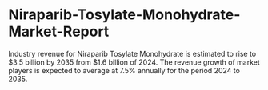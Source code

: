 # Niraparib-Tosylate-Monohydrate-Market-Report
Industry revenue for Niraparib Tosylate Monohydrate is estimated to rise to $3.5 billion by 2035 from $1.6 billion of 2024. The revenue growth of market players is expected to average at 7.5% annually for the period 2024 to 2035.
